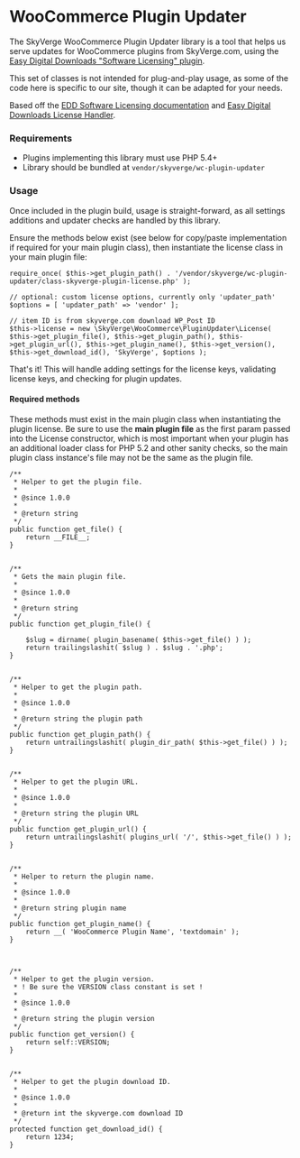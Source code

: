 # WooCommerce Plugin Updater

The SkyVerge WooCommerce Plugin Updater library is a tool that helps us serve updates for WooCommerce plugins from SkyVerge.com, using the [Easy Digital Downloads "Software Licensing" plugin](https://easydigitaldownloads.com/downloads/software-licensing/?ref=3324&campaign=sv_github).

This set of classes is not intended for plug-and-play usage, as some of the code here is specific to our site, though it can be adapted for your needs.

Based off the [EDD Software Licensing documentation](http://docs.easydigitaldownloads.com/article/383-automatic-upgrades-for-wordpress-plugins) and [Easy Digital Downloads License Handler](https://github.com/easydigitaldownloads/easy-digital-downloads/blob/master/includes/class-edd-license-handler.php).

### Requirements

 - Plugins implementing this library must use PHP 5.4+
 - Library should be bundled at `vendor/skyverge/wc-plugin-updater`

### Usage

Once included in the plugin build, usage is straight-forward, as all settings additions and updater checks are handled by this library.

Ensure the methods below exist (see below for copy/paste implementation if required for your main plugin class), then instantiate the license class in your main plugin file:

```
require_once( $this->get_plugin_path() . '/vendor/skyverge/wc-plugin-updater/class-skyverge-plugin-license.php' );

// optional: custom license options, currently only 'updater_path'
$options = [ 'updater_path' => 'vendor' ];

// item ID is from skyverge.com download WP_Post ID
$this->license = new \SkyVerge\WooCommerce\PluginUpdater\License( $this->get_plugin_file(), $this->get_plugin_path(), $this->get_plugin_url(), $this->get_plugin_name(), $this->get_version(), $this->get_download_id(), 'SkyVerge', $options );
```

That's it! This will handle adding settings for the license keys, validating license keys, and checking for plugin updates.

#### Required methods

These methods must exist in the main plugin class when instantiating the plugin license. Be sure to use the **main plugin file** as the first param passed into the License constructor, which is most important when your plugin has an additional loader class for PHP 5.2 and other sanity checks, so the main plugin class instance's file may not be the same as the plugin file.

```
/**
 * Helper to get the plugin file.
 *
 * @since 1.0.0
 *
 * @return string
 */
public function get_file() {
	return __FILE__;
}


/**
 * Gets the main plugin file.
 *
 * @since 1.0.0
 *
 * @return string
 */
public function get_plugin_file() {

	$slug = dirname( plugin_basename( $this->get_file() ) );
	return trailingslashit( $slug ) . $slug . '.php';
}


/**
 * Helper to get the plugin path.
 *
 * @since 1.0.0
 *
 * @return string the plugin path
 */
public function get_plugin_path() {
	return untrailingslashit( plugin_dir_path( $this->get_file() ) );
}


/**
 * Helper to get the plugin URL.
 *
 * @since 1.0.0
 *
 * @return string the plugin URL
 */
public function get_plugin_url() {
	return untrailingslashit( plugins_url( '/', $this->get_file() ) );
}


/**
 * Helper to return the plugin name.
 *
 * @since 1.0.0
 *
 * @return string plugin name
 */
public function get_plugin_name() {
	return __( 'WooCommerce Plugin Name', 'textdomain' );
}



/**
 * Helper to get the plugin version.
 * ! Be sure the VERSION class constant is set !
 *
 * @since 1.0.0
 *
 * @return string the plugin version
 */
public function get_version() {
	return self::VERSION;
}


/**
 * Helper to get the plugin download ID.
 *
 * @since 1.0.0
 *
 * @return int the skyverge.com download ID
 */
protected function get_download_id() {
	return 1234;
}
```
